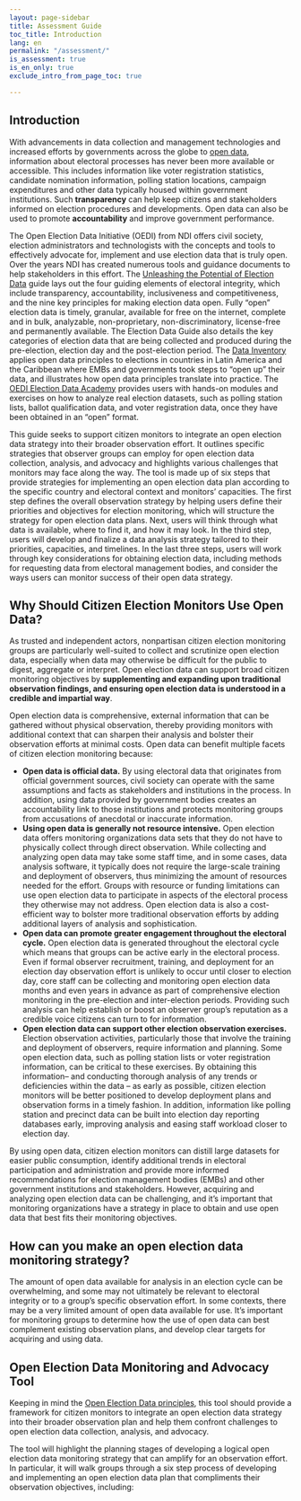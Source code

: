 ```yaml
---
layout: page-sidebar
title: Assessment Guide
toc_title: Introduction
lang: en
permalink: "/assessment/"
is_assessment: true
is_en_only: true
exclude_intro_from_page_toc: true

---
```

## Introduction

With advancements in data collection and management technologies and increased efforts by governments across the globe to [open data](http://www.opengovpartnership.org/), information about electoral processes has never been more available or accessible. This includes information like voter registration statistics, candidate nomination information, polling station locations, campaign expenditures and other data typically housed within government institutions. Such **transparency** can help keep citizens and stakeholders informed on election procedures and developments. Open data can also be used to promote **accountability** and improve government performance.

The Open Election Data Initiative (OEDI) from NDI offers civil society, election administrators and technologists with the concepts and tools to effectively advocate for, implement and use election data that is truly open. Over the years NDI has created numerous tools and guidance documents to help stakeholders in this effort. The [Unleashing the Potential of Election Data](/en/guide/) guide lays out the four guiding elements of electoral integrity, which include transparency, accountability, inclusiveness and competitiveness, and the nine key principles for making election data open. Fully “open” election data is timely, granular, available for free on the internet, complete and in bulk, analyzable, non-proprietary, non-discriminatory, license-free and permanently available. The Election Data Guide also details the key categories of election data that are being collected and produced during the pre-election, election day and the post-election period. The [Data Inventory](/en/inventory/) applies open data principles to elections in countries in Latin America and the Caribbean where EMBs and governments took steps to “open up” their data, and illustrates how open data principles translate into practice. The [OEDI Election Data Academy](/en/academy/) provides users with hands-on modules and exercises on how to analyze real election datasets, such as polling station lists, ballot qualification data, and voter registration data, once they have been obtained in an “open” format.

This guide seeks to support citizen monitors to integrate an open election data strategy into their broader observation effort. It outlines specific strategies that observer groups can employ for open election data collection, analysis, and advocacy and highlights various challenges that monitors may face along the way. The tool is made up of six steps that provide strategies for implementing an open election data plan according to the specific country and electoral context and monitors’ capacities. The first step defines the overall observation strategy by helping users define their priorities and objectives for election monitoring, which will structure the strategy for open election data plans. Next, users will think through what data is available, where to find it, and how it may look. In the third step, users will develop and finalize a data analysis strategy tailored to their priorities, capacities, and timelines. In the last three steps, users will work through key considerations for obtaining election data, including methods for requesting data from electoral management bodies, and consider the ways users can monitor success of their open data strategy.

## Why Should Citizen Election Monitors Use Open Data?

As trusted and independent actors, nonpartisan citizen election monitoring groups are particularly well-suited to collect and scrutinize open election data, especially when data may otherwise be difficult for the public to digest, aggregate or interpret. Open election data can support broad citizen monitoring objectives by **supplementing and expanding upon traditional observation findings, and ensuring open election data is understood in a credible and impartial way**.

Open election data is comprehensive, external information that can be gathered without physical observation, thereby providing monitors with additional context that can sharpen their analysis and bolster their observation efforts at minimal costs. Open data can benefit multiple facets of citizen election monitoring because:

* **Open data is official data.** By using electoral data that originates from official government sources, civil society can operate with the same assumptions and facts as stakeholders and institutions in the process. In addition, using data provided by government bodies creates an accountability link to those institutions and protects monitoring groups from accusations of anecdotal or inaccurate information.
* **Using open data is generally not resource intensive.** Open election data offers monitoring organizations data sets that they do not have to physically collect through direct observation. While collecting and analyzing open data may take some staff time, and in some cases, data analysis software, it typically does not require the large-scale training and deployment of observers, thus minimizing the amount of resources needed for the effort. Groups with resource or funding limitations can use open election data to participate in aspects of the electoral process they otherwise may not address. Open election data is also a cost-efficient way to bolster more traditional observation efforts by adding additional layers of analysis and sophistication.
* **Open data can promote greater engagement throughout the electoral cycle.** Open election data is generated throughout the electoral cycle which means that groups can be active early in the electoral process. Even if formal observer recruitment, training, and deployment for an election day observation effort is unlikely to occur until closer to election day, core staff can be collecting and monitoring open election data months and even years in advance as part of comprehensive election monitoring in the pre-election and inter-election periods. Providing such analysis can help establish or boost an observer group’s reputation as a credible voice citizens can turn to for information.
* **Open election data can support other election observation exercises.** Election observation activities, particularly those that involve the training and deployment of observers, require information and planning. Some open election data, such as polling station lists or voter registration information, can be critical to these exercises. By obtaining this information– and conducting thorough analysis of any trends or deficiencies within the data – as early as possible, citizen election monitors will be better positioned to develop deployment plans and observation forms in a timely fashion. In addition, information like polling station and precinct data can be built into election day reporting databases early, improving analysis and easing staff workload closer to election day.

By using open data, citizen election monitors can distill large datasets for easier public consumption, identify additional trends in electoral participation and administration and provide more informed recommendations for election management bodies (EMBs) and other government institutions and stakeholders. However, acquiring and analyzing open election data can be challenging, and it’s important that monitoring organizations have a strategy in place to obtain and use open data that best fits their monitoring objectives.

## How can you make an open election data monitoring strategy?

The amount of open data available for analysis in an election cycle can be overwhelming, and some may not ultimately be relevant to electoral integrity or to a group’s specific observation effort. In some contexts, there may be a very limited amount of open data available for use. It’s important for monitoring groups to determine how the use of open data can best complement existing observation plans, and develop clear targets for acquiring and using data.

## Open Election Data Monitoring and Advocacy Tool

Keeping in mind the [Open Election Data principles](/en/guide/principles/), this tool should provide a framework for citizen monitors to integrate an open election data strategy into their broader observation plan and help them confront challenges to open election data collection, analysis, and advocacy.

The tool will highlight the planning stages of developing a logical open election data monitoring strategy that can amplify for an observation effort. In particular, it will walk groups through a six step process of developing and implementing an open election data plan that compliments their observation objectives, including: